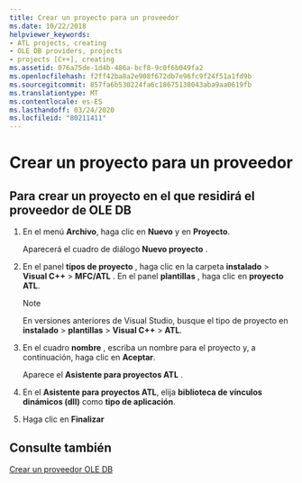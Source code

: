```yaml
---
title: Crear un proyecto para un proveedor
ms.date: 10/22/2018
helpviewer_keywords:
- ATL projects, creating
- OLE DB providers, projects
- projects [C++], creating
ms.assetid: 076a75de-1d4b-486a-bcf8-9c0f6b049fa2
ms.openlocfilehash: f2ff42ba8a2e908f672db7e96fc9f24f51a1fd9b
ms.sourcegitcommit: 857fa6b530224fa6c18675138043aba9aa0619fb
ms.translationtype: MT
ms.contentlocale: es-ES
ms.lasthandoff: 03/24/2020
ms.locfileid: "80211411"
---
```

# <a name="creating-a-project-for-the-provider"></a>Crear un proyecto para un proveedor

## <a name="to-create-a-project-in-which-the-ole-db-provider-will-reside"></a>Para crear un proyecto en el que residirá el proveedor de OLE DB

1. En el menú **Archivo**, haga clic en **Nuevo** y en **Proyecto**.

   Aparecerá el cuadro de diálogo **Nuevo proyecto** .

1. En el panel **tipos de proyecto** , haga clic en la carpeta **instalado** > **Visual C++**  > **MFC/ATL** . En el panel **plantillas** , haga clic en **proyecto ATL**.

    > [!NOTE]
    > En versiones anteriores de Visual Studio, busque el tipo de proyecto en **instalado** > **plantillas** > **Visual C++**  > **ATL**.

1. En el cuadro **nombre** , escriba un nombre para el proyecto y, a continuación, haga clic en **Aceptar**.

   Aparece el **Asistente para proyectos ATL** .

1. En el **Asistente para proyectos ATL**, elija **biblioteca de vínculos dinámicos (dll)** como **tipo de aplicación**.

1. Haga clic en **Finalizar**

## <a name="see-also"></a>Consulte también

[Crear un proveedor OLE DB](../../data/oledb/creating-an-ole-db-provider.md)
